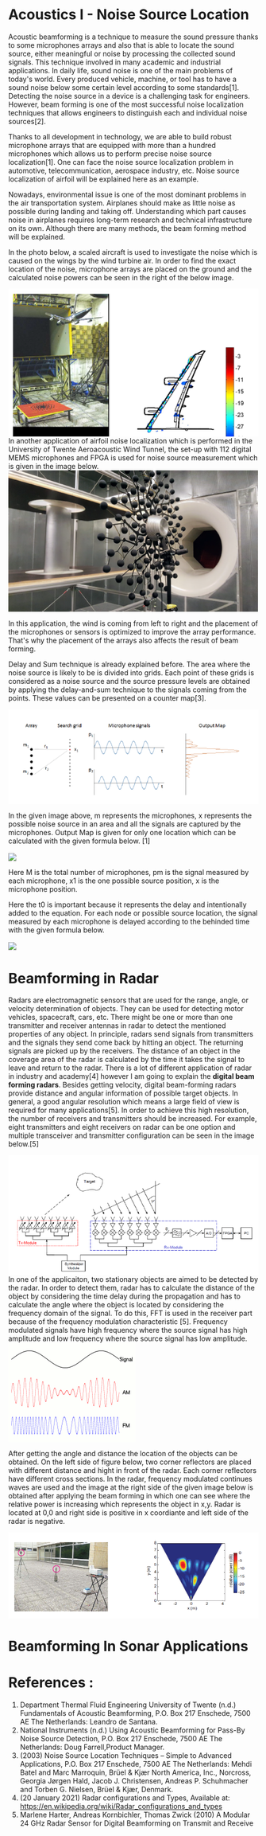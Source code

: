 # Acoustics I - Noise Source Location
Acoustic beamforming is a technique to measure the sound pressure thanks to some microphones arrays and also that is able to locate the sound source, either meaningful or noise by processing the collected sound signals. This technique involved in many academic and industrial applications. In daily life, sound noise is one of the main problems of today's world. Every produced vehicle, machine, or tool has to have a sound noise below some certain level according to some standards[1]. Detecting the noise source in a device is a challenging task for engineers. However, beam forming is one of the most successful noise localization techniques that allows engineers to distinguish each and individual noise sources[2].


Thanks to all development in technology, we are able to build robust microphone arrays that are equipped with more than a hundred microphones which allows us to perform precise noise source localization[1]. One can face the noise source localization problem in automotive, telecommunication, aerospace industry, etc. Noise source localization of airfoil will be explained here as an example.  

Nowadays, environmental issue is one of the most dominant problems in the air transportation system. Airplanes should make as little noise as possible during landing and taking off. Understanding which part causes noise in airplanes requires long-term research and technical infrastructure on its own. Although there are many methods, the beam forming method will be explained.

In the photo below, a scaled aircraft is used to investigate the noise which is caused on the wings by the wind turbine air. In order to find the exact location of the noise, microphone arrays are placed on the ground and the calculated noise powers can be seen in the right of the below image.   

<img align="center" src="airfoil.PNG"  >
In another application of airfoil noise localization which is performed in the University of Twente Aeroacoustic Wind Tunnel, the set-up with 112 digital MEMS microphones and FPGA is used for noise source measurement which is given in the image below.


<img align="center" src="mic.PNG"  >

In this application, the wind is coming from left to right and the placement of the microphones or sensors is optimized to improve the array performance. That's why the placement of the arrays also affects the result of beam forming. 


Delay and Sum technique is already explained before. The area where the noise source is likely to be is divided into grids. Each point of these grids is considered as a noise source and the source pressure levels ​​are obtained by applying the delay-and-sum technique to the signals coming from the points. These values can be presented on a counter map[3].

<img align="center" src="beamforming.PNG"  >

In the given image above, m represents the microphones, x represents the possible noise source in an area and all the signals are captured by the microphones. Output Map is given for only one location which can be calculated with the given formula below. [1] 


<img align="center" src="http://www.sciweavers.org/upload/Tex2Img_1620886835/render.png">


Here M is the total number of microphones, pm is the signal measured by each microphone, x1 is the one possible source position, x is the microphone position. 

Here the t0 is important because it represents the delay and intentionally added to the equation. For each node or possible source location, the signal measured by each microphone is delayed according to the behinded time with the given formula below.


<img align="center" src="http://www.sciweavers.org/upload/Tex2Img_1620887945/render.png">


# Beamforming in Radar
Radars are electromagnetic sensors that are used for the range, angle, or velocity determination of objects. They can be used for detecting motor vehicles, spacecraft, cars, etc. There might be one or more than one transmitter and receiver antennas in radar to detect the mentioned properties of any object. In principle, radars send signals from transmitters and the signals they send come back by hitting an object. The returning signals are picked up by the receivers.
The distance of an object in the coverage area of ​​the radar is calculated by the time it takes the signal to leave and return to the radar. There is a lot of different application of radar in industry and academy[4] however I am going to explain the **digital beam forming radars**. Besides getting velocity, digital beam-forming radars provide distance and angular information of possible target objects. In general, a good angular resolution which means a large field of view is required for many applications[5]. In order to achieve this high resolution, the number of receivers and transmitters should be increased. For example, eight transmitters and eight receivers on radar can be one option and multiple transceiver and transmitter configuration can be seen in the image below.[5]

<img align="center" src="radarSensor.PNG"  >
In one of the applicaiton, two stationary objects are aimed to be detected by the radar. In order to detect them, radar has to calculate the distance of the object by considering the time delay during the propagation and has to calculate the angle where the object is located by considering the frequency domain of the signal. To do this, FFT is used in the receiver part because of the frequency modulation characteristic [5]. Frequency modulated signals have high frequency where the source signal has high amplitude and low frequency where the source signal has low amplitude. 

<img align="center" src="fmcw.gif"  >

After getting the angle and distance the location of the objects can be obtained. 
On the left side of figure below, two corner reflectors are placed with different distance and hight in front of the radar. Each corner reflectors have different cross sections. In the radar, frequency modulated continues waves are used and the image at the right side of the given image below is obtained after applying the beam forming in which one can see where the relative power is increasing which represents the object in x,y. Radar is located at 0,0 and right side is positive in x coordiante and left side of the radar is negative.

<img align="center" src="ImagingResults.PNG"  >

# Beamforming In Sonar Applications

# References : 

1. Department Thermal Fluid Engineering University of Twente (n.d.) Fundamentals of Acoustic Beamforming, P.O. Box 217 Enschede, 7500 AE The Netherlands: Leandro de Santana.
2. National Instruments (n.d.) Using Acoustic Beamforming for Pass-By Noise Source Detection, P.O. Box 217 Enschede, 7500 AE The Netherlands: Doug Farrell,Product Manager.
3. (2003) Noise Source Location Techniques – Simple to Advanced Applications, P.O. Box 217 Enschede, 7500 AE The Netherlands: Mehdi Batel and Marc Marroquin, Brüel & Kjær North America, Inc., Norcross, Georgia Jørgen Hald, Jacob J. Christensen, Andreas P. Schuhmacher and Torben G. Nielsen, Brüel & Kjær, Denmark.
4. (20 January 2021) Radar configurations and Types, Available at: https://en.wikipedia.org/wiki/Radar_configurations_and_types
5. Marlene Harter, Andreas Kornbichler, Thomas Zwick (2010) A Modular 24 GHz Radar Sensor for Digital Beamforming on Transmit and Receive